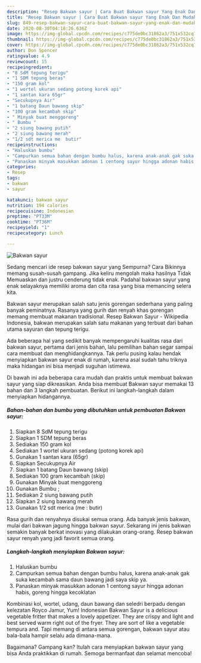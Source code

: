 ```yaml
---
description: "Resep Bakwan sayur | Cara Buat Bakwan sayur Yang Enak Dan Mudah"
title: "Resep Bakwan sayur | Cara Buat Bakwan sayur Yang Enak Dan Mudah"
slug: 849-resep-bakwan-sayur-cara-buat-bakwan-sayur-yang-enak-dan-mudah
date: 2020-08-30T04:18:26.636Z
image: https://img-global.cpcdn.com/recipes/c775de0bc31862a3/751x532cq70/bakwan-sayur-foto-resep-utama.jpg
thumbnail: https://img-global.cpcdn.com/recipes/c775de0bc31862a3/751x532cq70/bakwan-sayur-foto-resep-utama.jpg
cover: https://img-global.cpcdn.com/recipes/c775de0bc31862a3/751x532cq70/bakwan-sayur-foto-resep-utama.jpg
author: Don Spencer
ratingvalue: 4.9
reviewcount: 15
recipeingredient:
- "8 SdM tepung terigu"
- "1 SDM tepung beras"
- "150 gram kol"
- "1 wortel ukuran sedang potong korek api"
- "1 santan kara 65gr"
- "Secukupnya Air"
- "1 batang Daun bawang skip"
- "100 gram kecambah skip"
- " Minyak buat menggoreng"
- " Bumbu "
- "2 siung bawang putih"
- "2 siung bawang merah"
- "1/2 sdt merica me  butir"
recipeinstructions:
- "Haluskan bumbu"
- "Campurkan semua bahan dengan bumbu halus, karena anak-anak gak suka kecambah sama daun bawang jadi saya skip ya."
- "Panaskan minyak masukkan adonan 1 centong sayur hingga adonan habis, goreng hingga kecoklatan"
categories:
- Resep
tags:
- bakwan
- sayur

katakunci: bakwan sayur 
nutrition: 194 calories
recipecuisine: Indonesian
preptime: "PT33M"
cooktime: "PT36M"
recipeyield: "1"
recipecategory: Lunch

---
```



![Bakwan sayur](https://img-global.cpcdn.com/recipes/c775de0bc31862a3/751x532cq70/bakwan-sayur-foto-resep-utama.jpg)

Sedang mencari ide resep bakwan sayur yang Sempurna? Cara Bikinnya memang susah-susah gampang. Jika keliru mengolah maka hasilnya Tidak Memuaskan dan justru cenderung tidak enak. Padahal bakwan sayur yang enak selayaknya memiliki aroma dan cita rasa yang bisa memancing selera kita.

Bakwan sayur merupakan salah satu jenis gorengan sederhana yang paling banyak peminatnya. Rasanya yang gurih dan renyah khas gorengan memang membuat makanan tradisional. Resep Bakwan Sayur - Wikipedia Indonesia, bakwan merupakan salah satu makanan yang terbuat dari bahan utama sayuran dan tepung terigu.

Ada beberapa hal yang sedikit banyak mempengaruhi kualitas rasa dari bakwan sayur, pertama dari jenis bahan, lalu pemilihan bahan segar sampai cara membuat dan menghidangkannya. Tak perlu pusing kalau hendak menyiapkan bakwan sayur enak di rumah, karena asal sudah tahu triknya maka hidangan ini bisa menjadi suguhan istimewa.


Di bawah ini ada beberapa cara mudah dan praktis untuk membuat bakwan sayur yang siap dikreasikan. Anda bisa membuat Bakwan sayur memakai 13 bahan dan 3 langkah pembuatan. Berikut ini langkah-langkah dalam menyiapkan hidangannya.

<!--inarticleads1-->

##### Bahan-bahan dan bumbu yang dibutuhkan untuk pembuatan Bakwan sayur:

1. Siapkan 8 SdM tepung terigu
1. Siapkan 1 SDM tepung beras
1. Sediakan 150 gram kol
1. Sediakan 1 wortel ukuran sedang (potong korek api)
1. Gunakan 1 santan kara (65gr)
1. Siapkan Secukupnya Air
1. Siapkan 1 batang Daun bawang (skip)
1. Sediakan 100 gram kecambah (skip)
1. Gunakan  Minyak buat menggoreng
1. Gunakan  Bumbu ;
1. Sediakan 2 siung bawang putih
1. Siapkan 2 siung bawang merah
1. Gunakan 1/2 sdt merica (me : butir)


Rasa gurih dan renyahnya disukai semua orang. Ada banyak jenis bakwan, mulai dari bakwan jagung hingga bakwan sayur. Sekarang ini jenis bakwan semakin banyak berkat inovasi yang dilakukan orang-orang. Resep bakwan sayur renyah yang jadi favorit semua orang. 

<!--inarticleads2-->

##### Langkah-langkah menyiapkan Bakwan sayur:

1. Haluskan bumbu
1. Campurkan semua bahan dengan bumbu halus, karena anak-anak gak suka kecambah sama daun bawang jadi saya skip ya.
1. Panaskan minyak masukkan adonan 1 centong sayur hingga adonan habis, goreng hingga kecoklatan


Kombinasi kol, wortel, udang, daun bawang dan seledri berpadu dengan kelezatan Royco Jamur, Yum! Indonesian Bakwan Sayur is a delicious vegetable fritter that makes a lovely appetizer. They are crispy and light and best served warm right out of the fryer. They are sort of like a vegetable tempura and. Tapi memang di antara semua gorengan, bakwan sayur atau bala-bala hampir selalu ada dimana-mana. 

Bagaimana? Gampang kan? Itulah cara menyiapkan bakwan sayur yang bisa Anda praktikkan di rumah. Semoga bermanfaat dan selamat mencoba!
